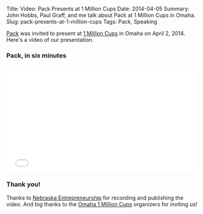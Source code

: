 Title: Video: Pack Presents at 1 Million Cups
Date: 2014-04-05
Summary: John Hobbs, Paul Graff, and me talk about Pack at 1 Million Cups in Omaha.
Slug: pack-presents-at-1-million-cups
Tags: Pack, Speaking

[Pack](http://packdog.com) was invited to present at [1 Million Cups](http://www.1millioncups.com/) in Omaha on April 2, 2014. Here's a video of our presentation.

### Pack, in six minutes

<div class="videoWrapper">
<iframe src="//player.vimeo.com/video/90800707?title=0&amp;byline=0&amp;portrait=0" width="500" height="281" frameborder="0" webkitallowfullscreen mozallowfullscreen allowfullscreen></iframe>
</div>

### Thank you!

Thanks to [Nebraska Entrepreneurship](http://www.nebraskaentrepreneurship.com/) for recording and publishing the video. And big thanks to the [Omaha 1 Million Cups](http://omaha.sites.1millioncups.com/) organizers for inviting us!